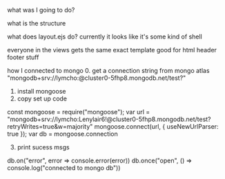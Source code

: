 what was I going to do?

what is the structure

what does layout.ejs do?
currently it looks like it's some kind of shell

everyone in the views gets the same exact template
good for html header footer stuff



how I connected to mongo
0. get a connection string from mongo atlas
"mongodb+srv://lymcho:<password>@cluster0-5fhp8.mongodb.net/test?"
1. install mongoose
2. copy set up code

const mongoose = require("mongoose");
var url = "mongodb+srv://lymcho:Lenylair6!@cluster0-5fhp8.mongodb.net/test?retryWrites=true&w=majority"
mongoose.connect(url, { useNewUrlParser: true });
var db = mongoose.connection

3. print sucess msgs

db.on("error", error => console.error(error))
db.once("open", () => console.log("connected to mongo db"))

